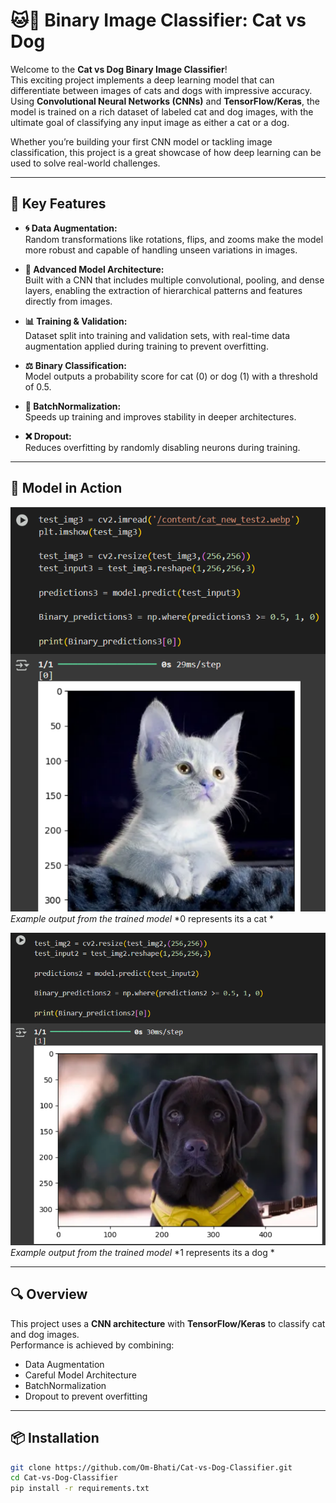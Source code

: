 # 🐱🐶 Binary Image Classifier: Cat vs Dog

Welcome to the **Cat vs Dog Binary Image Classifier**!  
This exciting project implements a deep learning model that can differentiate between images of cats and dogs with impressive accuracy.  
Using **Convolutional Neural Networks (CNNs)** and **TensorFlow/Keras**, the model is trained on a rich dataset of labeled cat and dog images, with the ultimate goal of classifying any input image as either a cat or a dog.

Whether you’re building your first CNN model or tackling image classification, this project is a great showcase of how deep learning can be used to solve real-world challenges.

---

## 🚀 Key Features

- **🌀 Data Augmentation:**  
  Random transformations like rotations, flips, and zooms make the model more robust and capable of handling unseen variations in images.

- **🧠 Advanced Model Architecture:**  
  Built with a CNN that includes multiple convolutional, pooling, and dense layers, enabling the extraction of hierarchical patterns and features directly from images.

- **📊 Training & Validation:**  
  Dataset split into training and validation sets, with real-time data augmentation applied during training to prevent overfitting.

- **⚖️ Binary Classification:**  
  Model outputs a probability score for cat (0) or dog (1) with a threshold of 0.5.

- **🔄 BatchNormalization:**  
  Speeds up training and improves stability in deeper architectures.

- **❌ Dropout:**  
  Reduces overfitting by randomly disabling neurons during training.

---

## 📸 Model in Action

![Cat vs Dog Classifier Demo](images/ex-1.png)  
*Example output from the trained model* 
*0 represents its a cat *

![Cat vs Dog Classifier Demo](images/ex-2.png)  
*Example output from the trained model* 
*1 represents its a dog *

---

## 🔍 Overview

This project uses a **CNN architecture** with **TensorFlow/Keras** to classify cat and dog images.  
Performance is achieved by combining:
- Data Augmentation
- Careful Model Architecture
- BatchNormalization
- Dropout to prevent overfitting

---

## 📦 Installation

```bash
git clone https://github.com/Om-Bhati/Cat-vs-Dog-Classifier.git
cd Cat-vs-Dog-Classifier
pip install -r requirements.txt
